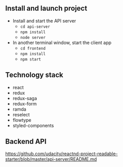 ## Install and launch project

* Install and start the API server
    - `cd api-server`
    - `npm install`
    - `node server`
* In another terminal window, start the client app
    - `cd frontend`
    - `npm install`
    - `npm start`

## Technology stack

* react
* redux
* redux-saga
* redux-form
* ramda
* reselect
* flowtype
* styled-components

## Backend API

https://github.com/udacity/reactnd-project-readable-starter/blob/master/api-server/README.md